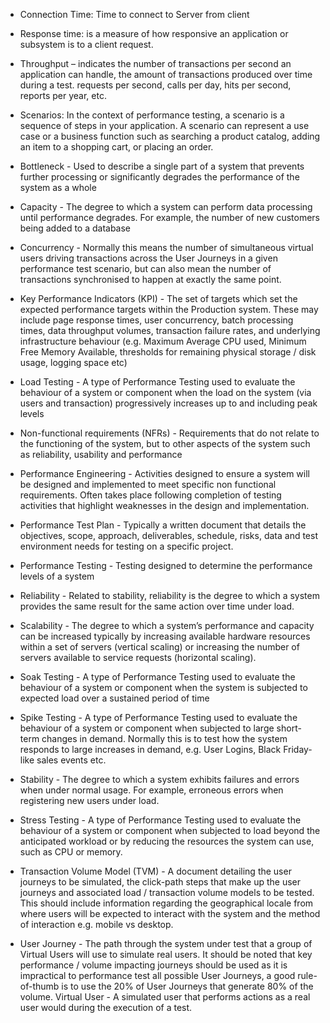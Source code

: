 - Connection Time: Time to connect to Server from client

- Response time: is a measure of how responsive an application or subsystem is to a client request.

- Throughput – indicates the number of transactions per second an application can handle, the amount of transactions produced over time during a test. requests per second, calls per day, hits per second, reports per year, etc.

- Scenarios: In the context of performance testing, a scenario is a sequence of steps in your application. A scenario can represent a use case or a business function such as searching a product catalog, adding an item to a shopping cart, or placing an order.

- Bottleneck - Used to describe a single part of a system that prevents further processing or significantly degrades the performance of the system as a whole

- Capacity - The degree to which a system can perform data processing until performance degrades. For example, the number of new customers being added to a database

- Concurrency - Normally this means the number of simultaneous virtual users driving transactions across the User Journeys in a given performance test scenario, but can also mean the number of transactions synchronised to happen at exactly the same point.

- Key Performance Indicators (KPI) - The set of targets which set the expected performance targets within the Production system. These may include page response times, user concurrency, batch processing times, data throughput volumes, transaction failure rates, and underlying infrastructure behaviour (e.g. Maximum Average CPU used, Minimum Free Memory Available, thresholds for remaining physical storage / disk usage, logging space etc)

- Load Testing - A type of Performance Testing used to evaluate the behaviour of a system or component when the load on the system (via users and transaction) progressively increases up to and including peak levels

- Non-functional requirements (NFRs) - Requirements that do not relate to the functioning of the system, but to other aspects of the system such as reliability, usability and performance

- Performance Engineering - Activities designed to ensure a system will be designed and implemented to meet specific non functional requirements. Often takes place following completion of testing activities that highlight weaknesses in the design and implementation.

- Performance Test Plan - Typically a written document that details the objectives, scope, approach, deliverables, schedule, risks, data and test environment needs for testing on a specific project.

- Performance Testing - Testing designed to determine the performance levels of a system

- Reliability - Related to stability, reliability is the degree to which a system provides the same result for the same action over time under load.

- Scalability - The degree to which a system’s performance and capacity can be increased typically by increasing available hardware resources within a set of servers (vertical scaling) or increasing the number of servers available to service requests (horizontal scaling).

- Soak Testing - A type of Performance Testing used to evaluate the behaviour of a system or component when the system is subjected to expected load over a sustained period of time

- Spike Testing - A type of Performance Testing used to evaluate the behaviour of a system or component when subjected to large short-term changes in demand. Normally this is to test how the system responds to large increases in demand, e.g. User Logins, Black Friday-like sales events etc.

- Stability - The degree to which a system exhibits failures and errors when under normal usage. For example, erroneous errors when registering new users under load.

- Stress Testing - A type of Performance Testing used to evaluate the behaviour of a system or component when subjected to load beyond the anticipated workload or by reducing the resources the system can use, such as CPU or memory.

- Transaction Volume Model (TVM) - A document detailing the user journeys to be simulated, the click-path steps that make up the user journeys and associated load / transaction volume models to be tested. This should include information regarding the geographical locale from where users will be expected to interact with the system and the method of interaction e.g. mobile vs desktop.

- User Journey - The path through the system under test that a group of Virtual Users will use to simulate real users. It should be noted that key performance / volume impacting journeys should be used as it is impractical to performance test all possible User Journeys, a good rule-of-thumb is to use the 20% of User Journeys that generate 80% of the volume.
Virtual User - A simulated user that performs actions as a real user would during the execution of a test.
